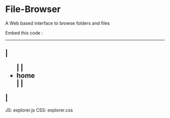 File-Browser
============

A Web based interface to browse folders and files


Embed this code :
____________________________________________________________________________
|  <ul class="tree">                                                       |
|     <li class="closed" path="/"><span class="directory">home</span></li> |
|  </ul>                                                                   |
----------------------------------------------------------------------------

JS:  explorer.js
CSS: explorer.css
